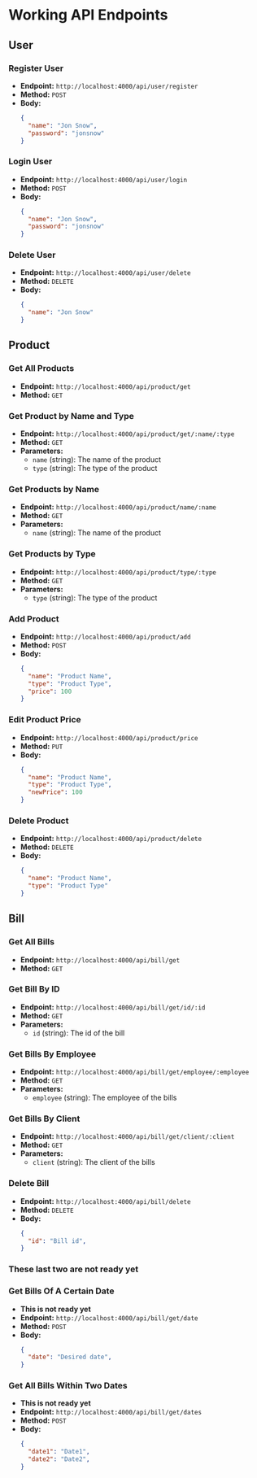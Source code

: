 # Working API Endpoints

## User

### Register User
- **Endpoint:** `http://localhost:4000/api/user/register`
- **Method:** `POST`
- **Body:**
  ```json
  {
    "name": "Jon Snow",
    "password": "jonsnow"
  }

### Login User
- **Endpoint:** `http://localhost:4000/api/user/login`
- **Method:** `POST`
- **Body:**
  ```json
  {
    "name": "Jon Snow",
    "password": "jonsnow"
  }

### Delete User
- **Endpoint:** `http://localhost:4000/api/user/delete`
- **Method:** `DELETE`
- **Body:**
  ```json
  {
    "name": "Jon Snow"
  }


## Product

### Get All Products
- **Endpoint:** `http://localhost:4000/api/product/get`
- **Method:** `GET`

### Get Product by Name and Type
- **Endpoint:** `http://localhost:4000/api/product/get/:name/:type`
- **Method:** `GET`
- **Parameters:**
  - `name` (string): The name of the product
  - `type` (string): The type of the product

### Get Products by Name
- **Endpoint:** `http://localhost:4000/api/product/name/:name`
- **Method:** `GET`
- **Parameters:**
  - `name` (string): The name of the product

### Get Products by Type
- **Endpoint:** `http://localhost:4000/api/product/type/:type`
- **Method:** `GET`
- **Parameters:**
  - `type` (string): The type of the product

### Add Product
- **Endpoint:** `http://localhost:4000/api/product/add`
- **Method:** `POST`
- **Body:**
  ```json
  {
    "name": "Product Name",
    "type": "Product Type",
    "price": 100
  }

### Edit Product Price
- **Endpoint:** `http://localhost:4000/api/product/price`
- **Method:** `PUT`
- **Body:**
  ```json
  {
    "name": "Product Name",
    "type": "Product Type",
    "newPrice": 100
  }

### Delete Product
- **Endpoint:** `http://localhost:4000/api/product/delete`
- **Method:** `DELETE`
- **Body:**
  ```json
  {
    "name": "Product Name",
    "type": "Product Type"
  }

## Bill

### Get All Bills
- **Endpoint:** `http://localhost:4000/api/bill/get`
- **Method:** `GET`

### Get Bill By ID
- **Endpoint:** `http://localhost:4000/api/bill/get/id/:id`
- **Method:** `GET`
- **Parameters:**
  - `id` (string): The id of the bill

### Get Bills By Employee
- **Endpoint:** `http://localhost:4000/api/bill/get/employee/:employee`
- **Method:** `GET`
- **Parameters:**
  - `employee` (string): The employee of the bills

### Get Bills By Client
- **Endpoint:** `http://localhost:4000/api/bill/get/client/:client`
- **Method:** `GET`
- **Parameters:**
  - `client` (string): The client of the bills

### Delete Bill
- **Endpoint:** `http://localhost:4000/api/bill/delete`
- **Method:** `DELETE`
- **Body:**
  ```json
  {
    "id": "Bill id",
  }

### These last two are not ready yet

### Get Bills Of A Certain Date
- **This is not ready yet**
- **Endpoint:** `http://localhost:4000/api/bill/get/date`
- **Method:** `POST`
- **Body:**
  ```json
  {
    "date": "Desired date",
  }

### Get All Bills Within Two Dates
- **This is not ready yet**
- **Endpoint:** `http://localhost:4000/api/bill/get/dates`
- **Method:** `POST`
- **Body:**
  ```json
  {
    "date1": "Date1",
    "date2": "Date2",
  }


